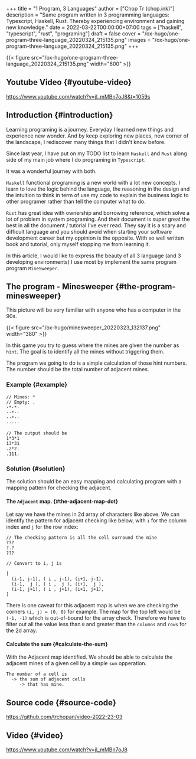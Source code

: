 +++
title = "1 Program, 3 Languages"
author = ["Chop Tr (chop.ink)"]
description = "Same program written in 3 programming languages: Typescript, Haskell, Rust. Thereby experiencing environment and gaining new knowledge."
date = 2022-03-22T00:00:00+07:00
tags = ["haskell", "typescript", "rust", "programing"]
draft = false
cover = "/ox-hugo/one-program-three-language_20220324_215135.png"
images = "/ox-hugo/one-program-three-language_20220324_215135.png"
+++

{{< figure src="/ox-hugo/one-program-three-language_20220324_215135.png" width="600" >}}


## Youtube Video {#youtube-video}

<https://www.youtube.com/watch?v=jl_mMBn7oJ8&t=1059s>


## Introduction {#introduction}

Learning programing is a journey. Everyday I learned new things and experience new wonder. And by keep exploring new places, new corner of the landscape, I rediscover many things that I didn't know before.

Since last year, I have put on my TODO list to learn `Haskell` and `Rust` along side of my main job where I do programing in `Typescript`.

It was a wonderful journey with both.

`Haskell` functional programing is a new world with a lot new concepts. I learn to love the logic behind the language, the reasoning in the design and the intuition to think in term of use my code to explain the business logic to other programer rather than tell the computer what to do.

`Rust` has great idea with ownership and borrowing reference, which solve a lot of problem in system programing. And their document is super great the best in all the document / tutorial I've ever read. They say it is a scary and difficult language and you should avoid when starting your software development career but my oppinion is the opposite. With so well written book and tutorial, only myself stopping me from learning it.

In this article, I would like to express the beauty of all 3 language (and 3 developing environments) I use most by implement the same program program `MineSweeper`.


## The program - Minesweeper {#the-program-minesweeper}

This picture will be very familiar with anyone who has a computer in the 90s.

{{< figure src="/ox-hugo/minesweeper_20220323_132137.png" width="380" >}}

In this game you try to guess where the mines are given the number as `hint`. The goal is to identify all the mines without triggering them.

The program we going to do is a simple calculation of those hint numbers. The number should be the total number of adjacent mines.


### Example {#example}

```nil
// Mines: *
// Empty: .
·*·*·
··*··
··*··
·····

// The output should be
1*3*1
13*31
.2*2.
.111.
```


### Solution {#solution}

The solution should be an easy mapping and calculating program with a mapping pattern for checking the adjacent.


#### The `Adjacent` map. {#the-adjacent-map-dot}

Let say we have the mines in 2d array of characters like above. We can identify the pattern for adjacent checking like below, with `i` for the column index and `j` for the row index:

```nil
// The checking pattern is all the cell surround the mine
???
?.?
???

// Convert to i, j is

[
  (i-1, j-1), ( i , j-1), (i+1, j-1),
  (i-1,  j ), ( i ,  j ), (i+1,  j ),
  (i-1, j+1), ( i , j+1), (i+1, j+1),
]
```

There is one caveat for this adjacent map is when we are checking the corners `(i, j) = (0, 0)` for example. The map for the top left would be `(-1, -1)` which is out-of-bound for the array check. Therefore we have to filter out all the value less than `0` and greater than the `columns` and `rows` for the 2d array.


#### Calculate the sum {#calculate-the-sum}

With the Adjacent map identified. We should be able to calculate the adjacent mines of a given cell by a simple `sum` opperation.

```nil
The number of a cell is
  -> the sum of adjacent cells
     -> that has mine.
```


## Source code {#source-code}

<https://github.com/trchopan/video-2022-23-03>


## Video {#video}

<https://www.youtube.com/watch?v=jl_mMBn7oJ8>
